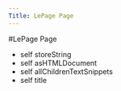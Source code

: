 ---Title: LePage Page---#LePage Page- self storeString- self asHTMLDocument- self allChildrenTextSnippets- self title
